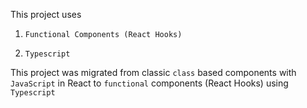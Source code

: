 This project uses

1) `Functional Components (React Hooks)`

2) `Typescript`

This project was migrated from classic `class` based components with `JavaScript` in React to `functional` components (React Hooks) using `Typescript` 
